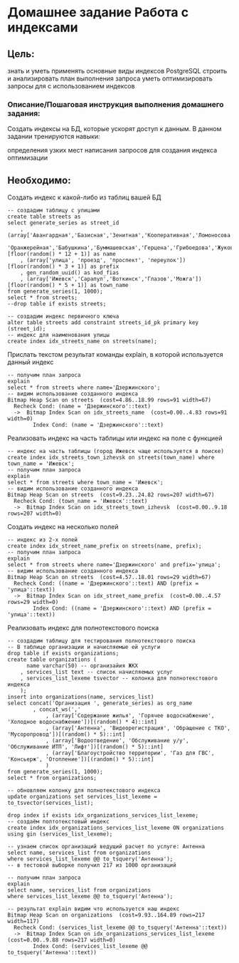 # Домашнее задание Работа с индексами

## Цель:

знать и уметь применять основные виды индексов PostgreSQL
строить и анализировать план выполнения запроса
уметь оптимизировать запросы для с использованием индексов

### Описание/Пошаговая инструкция выполнения домашнего задания:

Создать индексы на БД, которые ускорят доступ к данным.
В данном задании тренируются навыки:

определения узких мест
написания запросов для создания индекса
оптимизации

## Необходимо:

Создать индекс к какой-либо из таблиц вашей БД

```postgresql
-- создадим таблицу с улицами
create table streets as
select generate_series as street_id
    , (array['Авангардная','Базисная','Зенитная','Кооперативная','Ломоносова','Дзержинского',
            'Оранжерейная','Бабушкина','Буммашевская','Герцена','Грибоедова','Жуковского'])[floor(random() * 12 + 1)] as name
    , (array['улица', 'проезд', 'проспект', 'переулок'])[floor(random() * 3 + 1)] as prefix
    , gen_random_uuid() as kod_fias
    , (array['Ижевск','Сарапул','Воткинск','Глазов','Можга'])[floor(random() * 5 + 1)] as town_name
from generate_series(1, 1000);
select * from streets;
--drop table if exists streets;

-- создадим индекс первичного ключа
alter table streets add constraint streets_id_pk primary key (street_id);
-- индекс для наименования улицы
create index idx_streets_name on streets(name);
```
Прислать текстом результат команды explain, в которой используется данный индекс

```postgresql
-- получим план запроса
explain
select * from streets where name='Дзержинского';
-- видим использование созданного индекса
Bitmap Heap Scan on streets  (cost=4.86..18.99 rows=91 width=67)
  Recheck Cond: (name = 'Дзержинского'::text)
  ->  Bitmap Index Scan on idx_streets_name  (cost=0.00..4.83 rows=91 width=0)
        Index Cond: (name = 'Дзержинского'::text)

```

Реализовать индекс на часть таблицы или индекс на поле с функцией

```postgresql
-- индекс на часть таблицы (город Ижевск чаще используется в поиске)
create index idx_streets_town_izhevsk on streets(town_name) where town_name = 'Ижевск';  
-- получим план запроса
explain
select * from streets where town_name = 'Ижевск';
-- видим использование созданного индекса
Bitmap Heap Scan on streets  (cost=9.23..24.82 rows=207 width=67)
  Recheck Cond: (town_name = 'Ижевск'::text)
  ->  Bitmap Index Scan on idx_streets_town_izhevsk  (cost=0.00..9.18 rows=207 width=0)

```
Создать индекс на несколько полей

```postgresql
-- индекс из 2-х полей
create index idx_street_name_prefix on streets(name, prefix);
-- получим план запроса
explain
select * from streets where name='Дзержинского' and prefix='улица';
-- видим использование созданного индекса
Bitmap Heap Scan on streets  (cost=4.57..18.01 rows=29 width=67)
  Recheck Cond: ((name = 'Дзержинского'::text) AND (prefix = 'улица'::text))
  ->  Bitmap Index Scan on idx_street_name_prefix  (cost=0.00..4.57 rows=29 width=0)
        Index Cond: ((name = 'Дзержинского'::text) AND (prefix = 'улица'::text))

```

Реализовать индекс для полнотекстового поиска

```postgresql
-- создадим таблицу для тестирования полнотекстового поиска
-- В таблице организации и начисляемые ей услуги
drop table if exists organizations;
create table organizations (
      name varchar(50) -- организайия ЖКХ
    , services_list text -- список начисляемых услуг
    , services_list_lexeme tsvector -- колонка для полнотекстового индекса
    );
insert into organizations(name, services_list)
select concat('Организация ', generate_series) as org_name
        , concat_ws(','
            , (array['Содержание жилья', 'Горячее водоснабжение', 'Холодное водоснабжение'])[(random() * 4)::int]
            , (array['Антенна', 'Видеорегистрация', 'Обращение с ТКО', 'Мусоропровод'])[(random() * 5)::int]
            , (array['Водоотведение', 'Обслуживание у/у', 'Обслуживание ИТП', 'Лифт'])[(random() * 5)::int]
            , (array['Благоустройство территории', 'Газ для ГВС', 'Консьерж', 'Отопление'])[(random() * 5)::int]
            )
from generate_series(1, 1000);
select * from organizations;

-- обновляем колонку для полнотекстового индекса
update organizations set services_list_lexeme = to_tsvector(services_list);

drop index if exists idx_organizations_services_list_lexeme;
-- создаём полтотекстовый индекс
create index idx_organizations_services_list_lexeme ON organizations using gin (services_list_lexeme);

-- узнаем список организаций ведущий расчет по услуге: Антенна
select name, services_list from organizations
where services_list_lexeme @@ to_tsquery('Антенна');
-- в тестовой выборке получил 217 из 1000 организаций 

-- получим план запроса
explain
select name, services_list from organizations
where services_list_lexeme @@ to_tsquery('Антенна');

-- результат explain видим что используется наш индекс
Bitmap Heap Scan on organizations  (cost=9.93..164.89 rows=217 width=117)
  Recheck Cond: (services_list_lexeme @@ to_tsquery('Антенна'::text))
  ->  Bitmap Index Scan on idx_organizations_services_list_lexeme  (cost=0.00..9.88 rows=217 width=0)
        Index Cond: (services_list_lexeme @@ to_tsquery('Антенна'::text))

```
